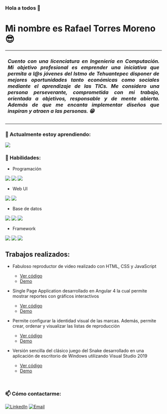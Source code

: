### Hola a todos 👋
<h1>Mi nombre es Rafael Torres Moreno 😎</h1>

<table class="default">
  <tr>
    <td WIDTH="550" >
	    <div align="justify";>
		 <h5>Cuento con una licenciatura en Ingeniería en Computación.
		Mi objetivo profesional es emprender una iniciativa que permita a l@s jóvenes del Istmo de Tehuantepec disponer de mejores oportunidades tanto económicas como sociales mediante el aprendizaje de las TICs. Me considero una persona perseverante, comprometida con mi trabajo, orientada a objetivos, responsable y de mente abierta. Además de que me encanta implementar diseños que inspiran y atraen a las personas. 😁</h5>
	    </div>
    </td>
  </tr>
</table>
<h3>🌱 Actualmente estoy aprendiendo:</h3>

![](https://img.shields.io/badge/Salesforce-00A1E0?style=for-the-badge&logo=Salesforce&logoColor=white)

<h3>🚀 Habilidades:</h3>

- Programación

![](https://img.shields.io/badge/JavaScript-323330?style=for-the-badge&logo=javascript&logoColor=F7DF1E)
![](https://img.shields.io/badge/Java-ED8B00?style=for-the-badge&logo=java&logoColor=white)
![](https://img.shields.io/badge/Python-14354C?style=for-the-badge&logo=python&logoColor=white)

- Web UI

![](https://img.shields.io/badge/CSS3-1572B6?style=for-the-badge&logo=css3&logoColor=white)
![](https://img.shields.io/badge/HTML-239120?style=for-the-badge&logo=html5&logoColor=white)

- Base de datos

![](https://img.shields.io/badge/PostgreSQL-316192?style=for-the-badge&logo=postgresql&logoColor=white)
![](https://img.shields.io/badge/MySQL-00000F?style=for-the-badge&logo=mysql&logoColor=white)
![](https://img.shields.io/badge/SQLite-07405E?style=for-the-badge&logo=sqlite&logoColor=white)

- Framework

![](https://img.shields.io/badge/Angular-DD0031?style=for-the-badge&logo=angular&logoColor=white)
![](https://img.shields.io/badge/Bootstrap-563D7C?style=for-the-badge&logo=bootstrap&logoColor=white)
![](https://img.shields.io/badge/Tailwind_CSS-38B2AC?style=for-the-badge&logo=tailwind-css&logoColor=white)

## Trabajos realizados:

- Fabuloso reproductor de video realizado con HTML, CSS y JavaScript

	- [Ver código](https://github.com/RafaelMoreno55/DW-video-player)
 	- [Demo](https://rafaelmoreno55.github.io/DW-video-player/)

- Single Page Application desarrollado en Angular 4 la cual permite mostrar reportes con gráficos interactivos 

	- [Ver código](https://github.com/RafaelMoreno55/angular-reportes-interactivos)
 	- [Demo](https://youtu.be/hi5GLNmFglU)
	
- Permite configurar la identidad visual de las marcas. Además, permite crear, ordenar y visualizar las listas de reproducción

	- [Ver código](https://github.com/RafaelMoreno55/gestion_marcas)
 	- [Demo](https://youtu.be/1tUpOg3pnpY)
	
- Versión sencilla del clásico juego del Snake desarrollado en una aplicación de escritorio de Windows utilizando Visual Studio 2019

	- [Ver código](https://github.com/RafaelMoreno55/Serpiente)
 	- [Demo](https://youtu.be/oM9hq0bGTw8)
	
</br>

<h3>📫 Cómo contactarme:</h3>

[![LinkedIn](https://img.shields.io/badge/LinkedIn-0077B5?style=for-the-badge&logo=linkedin&logoColor=white)](https://www.linkedin.com/in/rafael-torres-moreno-a10ab51b7)
[![Email](https://img.shields.io/badge/Gmail-D14836?style=for-the-badge&logo=gmail&logoColor=white)](mailto:rafael201_33@hotmail.com)

